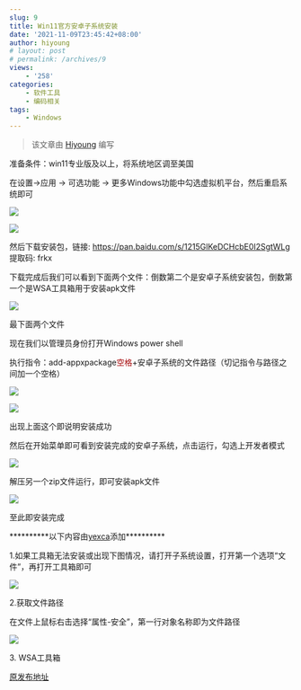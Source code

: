 ```yaml
---
slug: 9
title: Win11官方安卓子系统安装
date: '2021-11-09T23:45:42+08:00'
author: hiyoung
# layout: post
# permalink: /archives/9
views:
    - '258'
categories:
    - 软件工具
    - 编码相关
tags:
    - Windows
---
```


> 该文章由 [Hiyoung](https://blog.hiyoung.xyz/) 编写

准备条件：win11专业版及以上，将系统地区调至美国

在设置-&gt;应用 -&gt; 可选功能 -&gt; 更多Windows功能中勾选虚拟机平台，然后重启系统即可

![](https://cdn.jsdelivr.net/gh/hiyoung3937/img_hiyoung@master/bolg/Win11android_1.3crzmsj18ug0.jpg)

![](https://cdn.jsdelivr.net/gh/hiyoung3937/img_hiyoung@master/bolg/Win11android_2.56eqcqp9n8w0.jpg)

然后下载安装包，链接: <https://pan.baidu.com/s/1215GlKeDCHcbE0I2SgtWLg> 提取码: frkx

下载完成后我们可以看到下面两个文件：倒数第二个是安卓子系统安装包，倒数第一个是WSA工具箱用于安装apk文件

![](https://cdn.jsdelivr.net/gh/hiyoung3937/img_hiyoung@master/bolg/Win11android_3.jjfybyguam8.jpg)

最下面两个文件

现在我们以管理员身份打开Windows power shell

执行指令：add-appxpackage<span class="has-inline-color" data-darkreader-inline-color="" style="color: rgb(163, 0, 3); --darkreader-inline-color:#df6365;">空格</span>+安卓子系统的文件路径（切记指令与路径之间加一个空格）

![](https://cdn.jsdelivr.net/gh/hiyoung3937/img_hiyoung@master/bolg/Win11android_4.4flhmaep8ne0.jpg)

![](https://cdn.jsdelivr.net/gh/hiyoung3937/img_hiyoung@master/bolg/Win11android_原5.7j932rev7hs0.jpg)

出现上面这个即说明安装成功

然后在开始菜单即可看到安装完成的安卓子系统，点击运行，勾选上开发者模式

![](https://cdn.jsdelivr.net/gh/hiyoung3937/img_hiyoung@master/bolg/Win11android_5.2kkj3kkuxrw0.jpg)

解压另一个zip文件运行，即可安装apk文件

![](https://cdn.jsdelivr.net/gh/hiyoung3937/img_hiyoung@master/bolg/Win11android_6.46hzxlcczps0.jpg)

至此即安装完成

\*\*\*\*\*\*\*\*\*\*以下内容由[yexca](https://blog.yexca.net/)添加\*\*\*\*\*\*\*\*\*\*

1.如果工具箱无法安装或出现下图情况，请打开子系统设置，打开第一个选项“文件”，再打开工具箱即可

![](https://cdn.jsdelivr.net/gh/hiyoung3937/img_hiyoung@master/bolg/Win11android_7.4653krng6u00.jpg)

2.获取文件路径

在文件上鼠标右击选择“属性-安全”，第一行对象名称即为文件路径

![](https://cdn.jsdelivr.net/gh/hiyoung3937/img_hiyoung@master/bolg/Win11android_8.2r494cr2ge40.jpg)

3\. WSA工具箱

[原发布地址](https://t.bilibili.com/583953911166568962)
